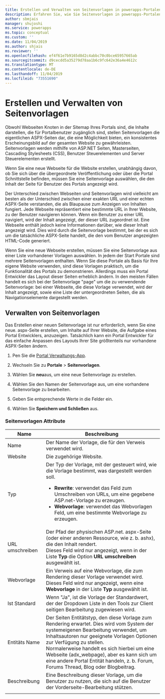 ```yaml
---
title: Erstellen und Verwalten von Seitenvorlagen in powerapps-Portalen | MicrosoftDocs
description: Erfahren Sie, wie Sie Seitenvorlagen in powerapps-Portalen erstellen und verwalten.
author: sbmjais
manager: shujoshi
ms.service: powerapps
ms.topic: conceptual
ms.custom: ''
ms.date: 11/04/2019
ms.author: shjais
ms.reviewer: ''
ms.openlocfilehash: ef4f61e7b9165d8d2c4abbc70c0bce65957665ab
ms.sourcegitcommit: d9cecdd5a35279d78aa1b6c9fc642e36a4e4612c
ms.translationtype: MT
ms.contentlocale: de-DE
ms.lasthandoff: 11/04/2019
ms.locfileid: "73551690"
---
```

# <a name="create-and-manage-page-templates"></a>Erstellen und Verwalten von Seitenvorlagen

Obwohl Webseiten Knoten in der Sitemap Ihres Portals sind, die Inhalte darstellen, die für Portalbenutzer zugänglich sind, stellen Seitenvorlagen die eigentlichen ASPX-Seiten dar, die eine Möglichkeit bieten, ein konsistentes Erscheinungsbild auf der gesamten Website zu gewährleisten. Seitenvorlagen werden mithilfe von ASP.NET Seiten, Masterseiten, Cascading Stylesheets (CSS), Benutzer Steuerelementen und Server Steuerelementen erstellt.

Wenn Sie eine neue Webseite für die Website erstellen, unabhängig davon, ob Sie sich über die übergeordnete Veröffentlichung oder über die Portal Schnittstelle befinden, müssen Sie eine Seitenvorlage auswählen, die den Inhalt der Seite für Benutzer des Portals angezeigt wird.

Der Unterschied zwischen Webseiten und Seitenvorlagen wird vielleicht am besten als der Unterschied zwischen einer exakten URL und einer echten ASPX-Seite verstanden, die als Blaupause zum Anzeigen von Inhalten fungiert. Jede Webseite repräsentiert eine bestimmte URL in Ihrer Website, zu der Benutzer navigieren können. Wenn ein Benutzer zu einer URL navigiert, wird der Inhalt angezeigt, der dieser URL zugeordnet ist. Eine Webseite enthält jedoch keine Informationen darüber, wie dieser Inhalt angezeigt wird.  Dies wird durch die Seitenvorlage bestimmt, bei der es sich um die tatsächliche ASPX-Seite handelt, die den vom Benutzer angezeigten HTML-Code generiert.

Wenn Sie eine neue Webseite erstellen, müssen Sie eine Seitenvorlage aus einer Liste vorhandener Vorlagen auswählen. In jedem der Start Portale sind mehrere Seitenvorlagen enthalten. Wenn Sie diese Portale als Basis für Ihre eigene Website verwenden, sind diese Vorlagen praktisch, um die Funktionalität des Portals zu demonstrieren. Allerdings muss ein Portal Entwickler das Layout dieser Seiten erheblich ändern. In den meisten Fällen handelt es sich bei der Seitenvorlage "page" um die zu verwendende Seitenvorlage: bei einer Webseite, die diese Vorlage verwendet, wird der Inhalt angezeigt, sowie eine Liste der untergeordneten Seiten, die als Navigationselemente dargestellt werden.

## <a name="manage-page-templates"></a>Verwalten von Seitenvorlagen

Das Erstellen einer neuen Seitenvorlage ist nur erforderlich, wenn Sie eine neue. aspx-Seite erstellen, um Inhalte auf Ihrer Website, die Aufgabe eines Portal Entwicklers, anzuzeigen. Tatsächlich kann ein Portal Entwickler für das einfache Anpassen des Layouts Ihrer Site größtenteils nur vorhandene ASPX-Seiten ändern.

1. Pen Sie die [Portal Verwaltungs-App](configure-portal.md).

2. Wechseln Sie zu **Portale** > **Seitenvorlagen**.

3. Wählen Sie **neu**aus, um eine neue Seitenvorlage zu erstellen.

4. Wählen Sie den Namen der Seitenvorlage aus, um eine vorhandene Seitenvorlage zu bearbeiten.

5. Geben Sie entsprechende Werte in die Felder ein.

6. Wählen Sie **Speichern und Schließen** aus.

### <a name="page-template-attributes"></a>Seitenvorlagen Attribute

|Name |Beschreibung |
|-----|--------|
|Name    |Der Name der Vorlage, die für den Verweis verwendet wird.   |
|Website   |Die zugehörige Website.   |
|Typ   |Der Typ der Vorlage, mit der gesteuert wird, wie die Vorlage bestimmt, was dargestellt werden soll.<ul><li>**Rewrite**: verwendet das Feld zum Umschreiben von URLs, um eine gegebene ASP.net-Vorlage zu erzeugen.</li><li>**Webvorlage**: verwendet das Webvorlagen Feld, um eine bestimmte Webvorlage zu erzeugen.</li></ul>   |
|URL umschreiben   |Der Pfad der physischen ASP.net. aspx-Seite (oder einer anderen Ressource, wie z. b. ashx), die den Inhalt rendert.<br> Dieses Feld wird nur angezeigt, wenn in der Liste **Typ** die Option **URL umschreiben** ausgewählt ist. |
|Webvorlage   |Ein Verweis auf eine Webvorlage, die zum Rendering dieser Vorlage verwendet wird.<br>Dieses Feld wird nur angezeigt, wenn eine **Webvorlage** in der Liste **Typ** ausgewählt ist.  |
|Ist Standard   |Wenn "Ja", ist die Vorlage der Standardwert, der der Dropdown Liste in den Tools zur Client seitigen Bearbeitung zugewiesen wird.   |
|Entitäts Name   |Der Seiten Entitätstyp, den diese Vorlage zum Rendering erwartet. Dies wird vom System der systemeigenen Bearbeitung verwendet, um Inhaltsautoren nur geeignete Vorlagen Optionen zur Verfügung zu stellen.<br>Normalerweise handelt es sich hierbei um eine Webseite (adx_webpage), aber es kann sich um eine andere Portal Entität handeln, z. b. Forum, Forums Thread, Blog oder Blogbeitrag.   |
|Beschreibung  |Eine Beschreibung dieser Vorlage, um die Benutzer zu nutzen, die sich auf die Benutzer der Vorderseite-Bearbeitung stützen. |
|||


